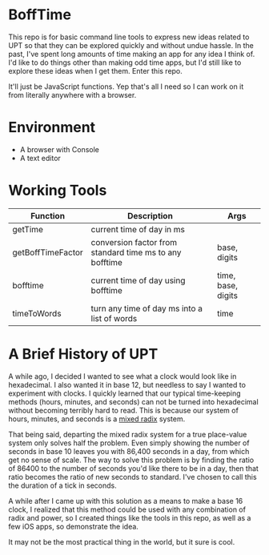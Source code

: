 # BoffTime
This repo is for basic command line tools to express new ideas related to UPT so that they can be explored quickly and without undue hassle. In the past, I've spent long amounts of time making an app for any idea I think of. I'd like to do things other than making odd time apps, but I'd still like to explore these ideas when I get them. Enter this repo.

It'll just be JavaScript functions. Yep that's all I need so I can work on it from literally anywhere with a browser.

# Environment

- A browser with Console
- A text editor

# Working Tools
| Function  | Description | Args |
| -------------- | -------------- | -------------- |
| getTime   | current time of day in ms | |
| getBoffTimeFactor | conversion factor from standard time ms to any bofftime | base, digits  |
| bofftime  | current time of day using bofftime | time, base, digits |
| timeToWords | turn any time of day ms into a list of words | time |

# A Brief History of UPT
A while ago, I decided I wanted to see what a clock would look like in hexadecimal. I also wanted it in base 12, but needless to say I wanted to experiment with clocks. I quickly learned that our typical time-keeping methods (hours, minutes, and seconds) can not be turned into hexadecimal without becoming terribly hard to read. This is because our system of hours, minutes, and seconds is a [mixed radix](https://en.wikipedia.org/wiki/Mixed_radix) system. 

That being said, departing the mixed radix system for a true place-value system only solves half the problem. Even simply showing the number of seconds in base 10 leaves you with 86,400 seconds in a day, from which get no sense of scale. The way to solve this problem is by finding the ratio of 86400 to the number of seconds you'd like there to be in a day, then that ratio becomes the ratio of new seconds to standard. I've chosen to call this the duration of a tick in seconds. 

A while after I came up with this solution as a means to make a base 16 clock, I realized that this method could be used with any combination of radix and power, so I created things like the tools in this repo, as well as a few iOS apps, so demonstrate the idea. 

It may not be the most practical thing in the world, but it sure is cool. 
